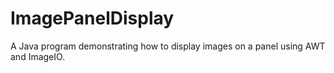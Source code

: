 # ImagePanelDisplay
A Java program demonstrating how to display images on a panel using AWT and ImageIO.
